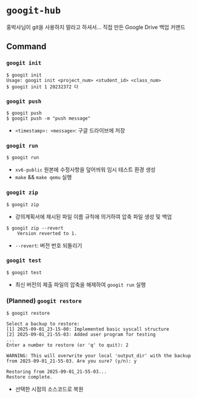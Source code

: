 # `googit-hub`
홍박사님이 git을 사용하지 말라고 하셔서... 직접 만든 Google Drive 백업 커맨드
## Command
### `googit init`
```
$ googit init
Usage: googit init <project_num> <student_id> <class_num>
$ googit init 1 20232372 다
```

### `googit push`
```
$ googit push
$ googit push -m "push message"
```
- `<timestamp>: <message>`: 구글 드라이브에 저장

### `googit run`
```
$ googit run
```
- `xv6-public` 원본에 수정사항을 덮어씌워 임시 테스트 환경 생성
- `make` && `make qemu` 실행

### `googit zip`
```
$ googit zip
```
- 강의계획서에 제시된 파일 이름 규칙에 의거하여 압축 파일 생성 및 백업


```
$ googit zip --revert
	Version reverted to 1.
```
- `--revert`: 버전 번호 되돌리기

### `googit test`
```
$ googit test
```
- 최신 버전의 제출 파일의 압축을 해제하여 `googit run` 실행

### (Planned) `googit restore`
```
$ googit restore

Select a backup to restore:
[1] 2025-09-01_23-15-00: Implemented basic syscall structure
[2] 2025-09-01_21-55-03: Added user program for testing
...
Enter a number to restore (or 'q' to quit): 2

WARNING: This will overwrite your local 'output_dir' with the backup from 2025-09-01_21-55-03. Are you sure? (y/n): y 

Restoring from 2025-09-01_21-55-03... 
Restore complete.
```
- 선택한 시점의 소스코드로 복원
